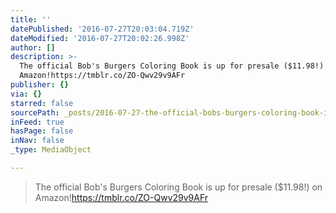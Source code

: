 ```yaml
---
title: ''
datePublished: '2016-07-27T20:03:04.719Z'
dateModified: '2016-07-27T20:02:26.998Z'
author: []
description: >-
  The official Bob's Burgers Coloring Book is up for presale ($11.98!) on
  Amazon!https://tmblr.co/ZO-Qwv29v9AFr
publisher: {}
via: {}
starred: false
sourcePath: _posts/2016-07-27-the-official-bobs-burgers-coloring-book-is-up-for-presale.md
inFeed: true
hasPage: false
inNav: false
_type: MediaObject

---
```

> The official Bob's Burgers Coloring Book is up for presale ($11.98!) on Amazon!https://tmblr.co/ZO-Qwv29v9AFr